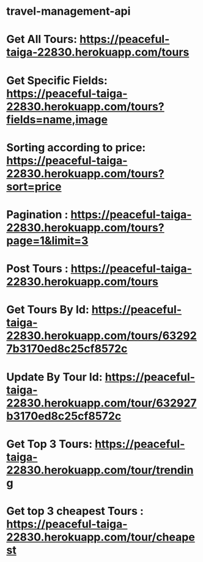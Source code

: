 # travel-management-api
# Get All Tours: https://peaceful-taiga-22830.herokuapp.com/tours
# Get Specific Fields: https://peaceful-taiga-22830.herokuapp.com/tours?fields=name,image
# Sorting according to price: https://peaceful-taiga-22830.herokuapp.com/tours?sort=price
# Pagination : https://peaceful-taiga-22830.herokuapp.com/tours?page=1&limit=3
# Post Tours : https://peaceful-taiga-22830.herokuapp.com/tours
# Get Tours By Id: https://peaceful-taiga-22830.herokuapp.com/tours/632927b3170ed8c25cf8572c
# Update By Tour Id: https://peaceful-taiga-22830.herokuapp.com/tour/632927b3170ed8c25cf8572c
# Get Top 3 Tours: https://peaceful-taiga-22830.herokuapp.com/tour/trending
# Get top 3 cheapest Tours : https://peaceful-taiga-22830.herokuapp.com/tour/cheapest
